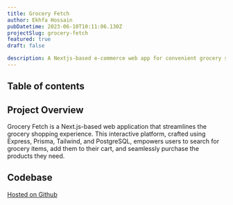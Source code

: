 ```yaml
---
title: Grocery Fetch
author: Ekhfa Hossain
pubDatetime: 2023-06-10T10:11:06.130Z
projectSlug: grocery-fetch
featured: true
draft: false

description: A Nextjs-based e-commerce web app for convenient grocery shopping where you can effortlessly find, add, and purchase your grocery items with convenience.
---
```


## Table of contents

## Project Overview

<p style='text-align: justify;'>

Grocery Fetch is a Next.js-based web application that streamlines the grocery shopping experience. This interactive platform, crafted using Express, Prisma, Tailwind, and PostgreSQL, empowers users to search for grocery items, add them to their cart, and seamlessly purchase the products they need.

</p>

## Codebase

[Hosted on Github](https://github.com/ekhfa/grocery-fetch)
